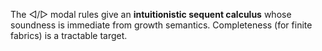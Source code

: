 The ◁/▷ modal rules give an **intuitionistic sequent calculus** whose soundness is immediate from growth semantics. Completeness (for finite fabrics) is a tractable target.